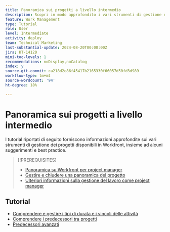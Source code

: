 ```yaml
---
title: Panoramica sui progetti a livello intermedio
description: Scopri in modo approfondito i vari strumenti di gestione dei progetti disponibili in Workfront, insieme ad alcuni suggerimenti e best practice per i professionisti.
feature: Work Management
type: Tutorial
role: User
level: Intermediate
activity: deploy
team: Technical Marketing
last-substantial-update: 2024-08-20T00:00:00Z
jira: KT-14120
mini-toc-levels: 1
recommendations: noDisplay,noCatalog
index: y
source-git-commit: ca218d2e86f45417b2165330f66057d50fd3d989
workflow-type: tm+mt
source-wordcount: '94'
ht-degree: 18%

---
```



# Panoramica sui progetti a livello intermedio

I tutorial riportati di seguito forniscono informazioni approfondite sui vari strumenti di gestione dei progetti disponibili in Workfront, insieme ad alcuni suggerimenti e best practice.

>[!PREREQUISITES]
>
>* [Panoramica su Workfront per project manager](https://experienceleague.adobe.com/?recommended=Workfront-U-1-2022.1.planners)
>* [Gestire e chiudere una panoramica del progetto](https://experienceleague.adobe.com/?recommended=Workfront-U-1-2022.2.planners)
>* [Ulteriori informazioni sulla gestione del lavoro come project manager ](https://experienceleague.adobe.com/?recommended=Workfront-U-1-2022.3.planners)

## Tutorial

* [Comprendere e gestire i tipi di durata e i vincoli delle attività](/help/manage-work/intermediate-projects/understand-and-manage-duration-types-and-task-constraints.md)
* [Comprendere i predecessori tra progetti](/help/manage-work/intermediate-projects/understand-cross-project-predecessors.md)
* [Predecessori avanzati](/help/manage-work/intermediate-projects/advanced-predecessors.md)
